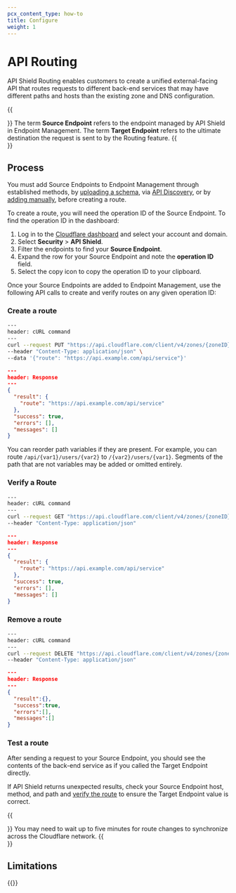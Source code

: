 ```yaml
---
pcx_content_type: how-to
title: Configure
weight: 1
---
```


# API Routing

API Shield Routing enables customers to create a unified external-facing API that routes requests to different back-end services that may have different paths and hosts than the existing zone and DNS configuration.

{{<Aside type="note">}}
The term **Source Endpoint** refers to the endpoint managed by API Shield in Endpoint Management. The term **Target Endpoint** refers to the ultimate destination the request is sent to by the Routing feature.
{{</Aside>}}

## Process

You must add Source Endpoints to Endpoint Management through established methods, by [uploading a schema](/api-shield/security/schema-validation/#add-validation-by-uploading-a-schema), via [API Discovery](/api-shield/security/api-discovery/), or by [adding manually](/api-shield/management-and-monitoring/#add-endpoints-manually), before creating a route.

To create a route, you will need the operation ID of the Source Endpoint. To find the operation ID in the dashboard:

1. Log in to the [Cloudflare dashboard](https://dash.cloudflare.com/) and select your account and domain.
2. Select **Security** > **API Shield**.
3. Filter the endpoints to find your **Source Endpoint**.
4. Expand the row for your Source Endpoint and note the **operation ID** field.
5. Select the copy icon to copy the operation ID to your clipboard.

Once your Source Endpoints are added to Endpoint Management, use the following API calls to create and verify routes on any given operation ID:

### Create a route

```bash
---
header: cURL command
---
curl --request PUT "https://api.cloudflare.com/client/v4/zones/{zoneID}/api_gateway/operations/{operationID}/route" \
--header "Content-Type: application/json" \
--data '{"route": "https://api.example.com/api/service"}'
```

```json
---
header: Response
---
{
  "result": {
    "route": "https://api.example.com/api/service"
  },
  "success": true,
  "errors": [],
  "messages": []
}
```

You can reorder path variables if they are present. For example, you can route `/api/{var1}/users/{var2}` to `/{var2}/users/{var1}`. Segments of the path that are not variables may be added or omitted entirely.

### Verify a Route

```bash
---
header: cURL command
---
curl --request GET "https://api.cloudflare.com/client/v4/zones/{zoneID}/api_gateway/operations/{operationID}/route" \
--header "Content-Type: application/json"
```

```json
---
header: Response
---
{
  "result": {
    "route": "https://api.example.com/api/service"
  },
  "success": true,
  "errors": [],
  "messages": []
}
```

### Remove a route

```bash
---
header: cURL command
---
curl --request DELETE "https://api.cloudflare.com/client/v4/zones/{zoneID}/api_gateway/operations/{operationID}/route" \
--header "Content-Type: application/json"
```

```json
---
header: Response
---
{
  "result":{},
  "success":true,
  "errors":[],
  "messages":[]
}
```

### Test a route

After sending a request to your Source Endpoint, you should see the contents of the back-end service as if you called the Target Endpoint directly. 

If API Shield returns unexpected results, check your Source Endpoint host, method, and path and [verify the route](/api-shield/management-and-monitoring/api-routing/#verify-a-route) to ensure the Target Endpoint value is correct. 

{{<Aside type="note">}}
You may need to wait up to five minutes for route changes to synchronize across the Cloudflare network.
{{</Aside>}}

## Limitations

{{<render file="_routing-limitations.md">}}